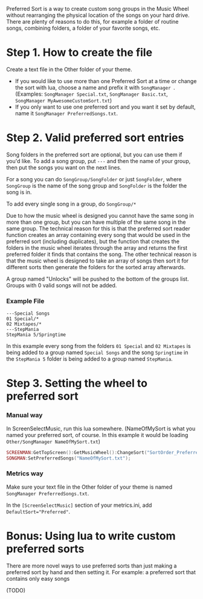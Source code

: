 Preferred Sort is a way to create custom song groups in the Music Wheel without rearranging the physical location of the songs on your hard drive. There are plenty of reasons to do this, for example a folder of routine songs, combining folders, a folder of your favorite songs, etc.

# Step 1. How to create the file
Create a text file in the Other folder of your theme.
* If you would like to use more than one Preferred Sort at a time or change the sort with lua, choose a name and prefix it with `SongManager `. (Examples: `SongManager Special.txt`, `SongManager Basic.txt`, `SongManager MyAwesomeCustomSort.txt`)
* If you only want to use one preferred sort and you want it set by default, name it `SongManager PreferredSongs.txt`.

# Step 2. Valid preferred sort entries
Song folders in the preferred sort are optional, but you can use them if you'd like. To add a song group, put `---` and then the name of your group, then put the songs you want on the next lines.

For a song you can do `SongGroup/SongFolder` or just `SongFolder`, where `SongGroup` is the name of the song group and `SongFolder` is the folder the song is in.

To add every single song in a group, do `SongGroup/*`

Due to how the music wheel is designed you cannot have the same song in more than one group, but you can have multiple of the same song in the same group. The technical reason for this is that the preferred sort reader function creates an array containing every song that would be used in the preferred sort (including duplicates), but the function that creates the folders in the music wheel iterates through the array and returns the first preferred folder it finds that contains the song. The other technical reason is that the music wheel is designed to take an array of songs then sort it for different sorts then generate the folders for the sorted array afterwards.

A group named "Unlocks" will be pushed to the bottom of the groups list. Groups with 0 valid songs will not be added.

### Example File
```
---Special Songs
01 Special/*
02 Mixtapes/*
---StepMania
StepMania 5/Springtime
```
In this example every song from the folders `01 Special` and `02 Mixtapes` is being added to a group named `Special Songs` and the song `Springtime` in the `StepMania 5` folder is being added to a group named `StepMania`.

# Step 3. Setting the wheel to preferred sort

### Manual way
In ScreenSelectMusic, run this lua somewhere. (NameOfMySort is what you named your preferred sort, of course. In this example it would be loading `Other/SongManager NameOfMySort.txt`)
```lua
SCREENMAN:GetTopScreen():GetMusicWheel():ChangeSort("SortOrder_Preferred");
SONGMAN:SetPreferredSongs("NameOfMySort.txt");
```

### Metrics way
Make sure your text file in the Other folder of your theme is named `SongManager PreferredSongs.txt`.

In the `[ScreenSelectMusic]` section of your metrics.ini, add `DefaultSort="Preferred"`.

# Bonus: Using lua to write custom preferred sorts
There are more novel ways to use preferred sorts than just making a preferred sort by hand and then setting it. For example: a preferred sort that contains only easy songs

(TODO)